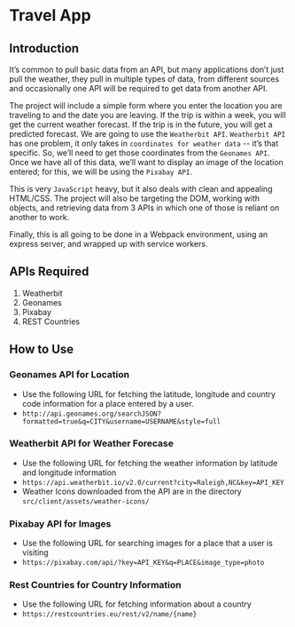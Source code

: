 # Travel App

## Introduction
It’s common to pull basic data from an API, but many applications don’t just pull the weather, they pull in multiple types of data, from different sources and occasionally one API will be required to get data from another API.

The project will include a simple form where you enter the location you are traveling to and the date you are leaving. If the trip is within a week, you will get the current weather forecast. If the trip is in the future, you will get a predicted forecast. We are going to use the `Weatherbit API`. `Weatherbit API` has one problem, it only takes in `coordinates for weather data` -- it’s that specific. So, we’ll need to get those coordinates from the `Geonames API`. Once we have all of this data, we’ll want to display an image of the location entered; for this, we will be using the `Pixabay API`.

This is very `JavaScript` heavy, but it also deals with clean and appealing HTML/CSS. The project will also be targeting the DOM, working with objects, and retrieving data from 3 APIs in which one of those is reliant on another to work. 

Finally, this is all going to be done in a Webpack environment, using an express server, and wrapped up with service workers.

## APIs Required
1. Weatherbit
2. Geonames
3. Pixabay
4. REST Countries

## How to Use

### Geonames API for Location
- Use the following URL for fetching the latitude, longitude and country code information for a place entered by a user.
- `http://api.geonames.org/searchJSON?formatted=true&q=CITY&username=USERNAME&style=full`

### Weatherbit API for Weather Forecase
- Use the following URL for fetching the weather information by latitude and longitude information
- `https://api.weatherbit.io/v2.0/current?city=Raleigh,NC&key=API_KEY`
- Weather Icons downloaded from the API are in the directory `src/client/assets/weather-icons/`

### Pixabay API for Images
- Use the following URL for searching images for a place that a user is visiting
- `https://pixabay.com/api/?key=API_KEY&q=PLACE&image_type=photo`

### Rest Countries for Country Information
- Use the following URL for fetching information about a country
- `https://restcountries.eu/rest/v2/name/{name}`
  